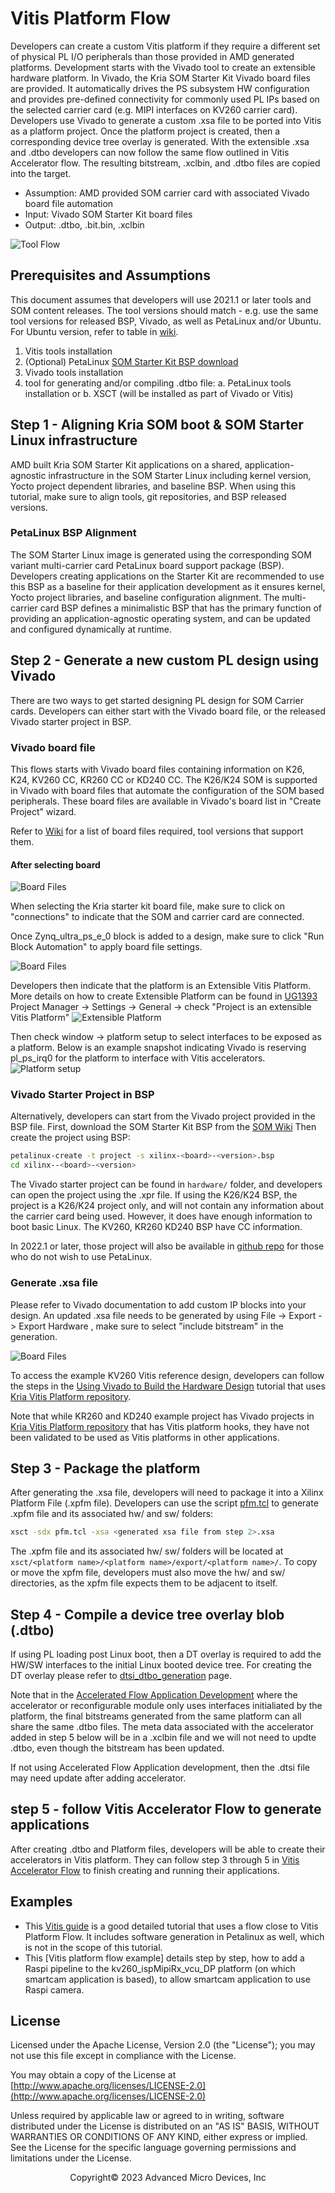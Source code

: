 # Vitis Platform Flow

Developers can create a custom Vitis platform if they require a different set of physical PL I/O peripherals than those provided in AMD generated platforms. Development starts with the Vivado tool to create an extensible hardware platform. In Vivado, the Kria SOM Starter Kit Vivado board files are provided. It automatically drives the PS subsystem HW configuration and provides pre-defined connectivity for commonly used PL IPs based on the selected carrier card (e.g. MIPI interfaces on KV260 carrier card). Developers use Vivado to generate a custom .xsa file to be ported into Vitis as a platform project. Once the platform project is created, then a corresponding device tree overlay is generated. With the extensible .xsa and .dtbo developers can now follow the same flow outlined in Vitis Accelerator flow. The resulting bitstream, .xclbin, and .dtbo files are copied into the target.

* Assumption: AMD provided SOM carrier card with associated Vivado board file automation
* Input: Vivado SOM Starter Kit board files
* Output: .dtbo, .bit.bin, .xclbin

![Tool Flow](./media/tool_flow_vitis_platform.PNG)

## Prerequisites and Assumptions

This document assumes that developers will use 2021.1 or later tools and SOM content releases. The tool versions should match - e.g. use the same tool versions for released BSP, Vivado, as well as PetaLinux and/or Ubuntu. For Ubuntu version, refer to table in [wiki](https://xilinx-wiki.atlassian.net/wiki/spaces/A/pages/1641152513/#Ubuntu-LTS).

1. Vitis tools installation
2. (Optional) PetaLinux [SOM Starter Kit BSP download](https://xilinx-wiki.atlassian.net/wiki/spaces/A/pages/1641152513/#PetaLinux-Board-Support-Packages)
3. Vivado tools installation
4. tool for generating and/or compiling .dtbo file: a. PetaLinux tools installation or b. XSCT (will be installed as part of Vivado or Vitis)

## Step 1 - Aligning Kria SOM boot & SOM Starter Linux infrastructure

AMD built Kria SOM Starter Kit applications on a shared, application-agnostic infrastructure in the SOM Starter Linux including kernel version, Yocto project dependent libraries, and baseline BSP. When using this tutorial, make sure to align tools, git repositories, and BSP released versions.

### PetaLinux BSP Alignment

The SOM Starter Linux image is generated using the corresponding SOM variant multi-carrier card PetaLinux board support package (BSP). Developers creating applications on the Starter Kit are recommended to use this BSP as a baseline for their application development as it ensures kernel, Yocto project libraries, and baseline configuration alignment. The multi-carrier card BSP defines a minimalistic BSP that has the primary function of providing an application-agnostic operating system, and can be updated and configured dynamically at runtime.

## Step 2 - Generate a new custom PL design using Vivado

There are two ways to get started designing PL design for SOM Carrier cards. Developers can either start with the Vivado board file, or the released Vivado starter project in BSP.

### Vivado board file

This flows starts with Vivado board files containing information on K26, K24, KV260 CC, KR260 CC or KD240 CC. The K26/K24 SOM is supported in Vivado with board files that automate the configuration of the SOM based peripherals. These board files are available in Vivado's board list in "Create Project" wizard.

Refer to [Wiki](https://xilinx-wiki.atlassian.net/wiki/spaces/A/pages/1641152513/#Vivado-Board-Support-Packages) for a list of board files required, tool versions that support them.

#### After selecting board

![Board Files](./media/tool_flow_boardfile.PNG)

When selecting the Kria starter kit board file, make sure to click on "connections" to indicate that the SOM and carrier card are connected.

Once Zynq_ultra_ps_e_0 block is added to a design, make sure to click "Run Block Automation" to apply board file settings.

![Board Files](./media/tool_flow_block_automation_marked.PNG)

Developers then indicate that the platform is an Extensible Vitis Platform. More details on how to create Extensible Platform can be found in [UG1393](https://docs.xilinx.com/r/en-US/ug1393-vitis-application-acceleration/Adding-Hardware-Interfaces)
Project Manager -> Settings -> General -> check "Project is an extensible Vitis Platform"
![Extensible Platform](./media/extensible_check.PNG)

Then check window -> platform setup to select interfaces to be exposed as a platform. Below is an example snapshot indicating Vivado is reserving pl_ps_irq0 for the platform to interface with Vitis accelerators.
![Platform setup](./media/tool_flow_vivado_platform_setup.PNG)

### Vivado Starter Project in BSP

Alternatively, developers can start from the Vivado project provided in the BSP file.
First, download the SOM Starter Kit BSP from the [SOM Wiki](https://xilinx-wiki.atlassian.net/wiki/spaces/A/pages/1641152513/#PetaLinux-Board-Support-Packages)
Then create the project using BSP:

```bash
petalinux-create -t project -s xilinx-<board>-<version>.bsp
cd xilinx--<board>-<version>
```

The Vivado starter project can be found in ```hardware/``` folder, and developers can open the project using the .xpr file. If using the K26/K24 BSP, the project is a K26/K24 project only, and will not contain any information about the carrier card being used. However, it does have enough information to boot basic Linux. The KV260,  KR260 KD240 BSP have CC information.

In 2022.1 or later, those project will also be available in [github repo](https://github.com/Xilinx/kria-base-hardware) for those who do not wish to use PetaLinux.

### Generate .xsa file

Please refer to Vivado documentation to add custom IP blocks into your design. An updated .xsa file needs to be generated by using File -> Export -> Export Hardware , make sure to select "include bitstream" in the generation.

![Board Files](./media/tool_flow_xsa_gen.PNG)

To access the example KV260 Vitis reference design, developers can follow the steps in the [Using Vivado to Build the Hardware Design](https://xilinx.github.io/kria-apps-docs/kv260/2022.1/build/html/docs/build_vivado_design.html) tutorial that uses [Kria Vitis Platform repository](https://github.com/Xilinx/kria-vitis-platforms).

Note that while KR260 and KD240 example project has Vivado projects in [Kria Vitis Platform repository](https://github.com/Xilinx/kria-vitis-platforms) that has Vitis platform hooks, they have not been validated to be used as Vitis platforms in other applications.

## Step 3 - Package the platform

After generating the .xsa file, developers will need to package it into a Xilinx Platform File (.xpfm file). Developers can use the script [pfm.tcl](https://github.com/Xilinx/vck190-base-trd/blob/2022.1/platforms/scripts/pfm.tcl)  to generate .xpfm file and its associated hw/ and sw/ folders:

```bash
xsct -sdx pfm.tcl -xsa <generated xsa file from step 2>.xsa
```

The .xpfm file and its associated hw/ sw/ folders will be located at ```xsct/<platform name>/<platform name>/export/<platform name>/```.  To copy or move the xpfm file, developers must also move the hw/ and sw/ directories, as the xpfm file expects them to be adjacent to itself.

## Step 4 - Compile a device tree overlay blob (.dtbo)

If using PL loading post Linux boot, then a DT overlay is required to add the HW/SW interfaces to the initial Linux booted device tree. For creating the DT overlay please refer to [dtsi_dtbo_generation](./dtsi_dtbo_generation.md) page.

Note that in the [Accelerated Flow Application Development](https://docs.xilinx.com/r/en-US/ug1393-vitis-application-acceleration/Setting-Up-the-Environment-to-Run-the-Vitis-Software-Platform) where the accelerator or reconfigurable module only uses interfaces initialiated by the platform, the final bitstreams generated from the same platform can all share the same .dtbo files. The meta data associated with the accelerator added in step 5 below will be in a .xclbin file and we will not need to updte .dtbo, even though the bitstream has been updated.

If not using Accelerated Flow Application development, then the .dtsi file may need update after adding accelerator.

## step 5 - follow Vitis Accelerator Flow to generate applications

After creating .dtbo and Platform files, developers will be able to create their accelerators in Vitis platform. They can follow step 3 through 5 in [Vitis Accelerator Flow](./vitis_accel_flow.md) to finish creating and running their applications.

## Examples

* This [Vitis guide](https://github.com/Xilinx/Vitis-Tutorials/blob/2022.1/Vitis_Platform_Creation/Design_Tutorials/01-Edge-KV260/README.md) is a good detailed tutorial that uses a flow close to Vitis Platform Flow. It includes software generation in Petalinux as well, which is not in the scope of this tutorial.
* This [Vitis platform flow example] details step by step, how to add a Raspi pipeline to the kv260_ispMipiRx_vcu_DP platform (on which smartcam application is based), to allow smartcam application to use Raspi camera.

## License

Licensed under the Apache License, Version 2.0 (the "License"); you may not use this file except in compliance with the License.

You may obtain a copy of the License at
[http://www.apache.org/licenses/LICENSE-2.0](http://www.apache.org/licenses/LICENSE-2.0)

Unless required by applicable law or agreed to in writing, software distributed under the License is distributed on an "AS IS" BASIS, WITHOUT WARRANTIES OR CONDITIONS OF ANY KIND, either express or implied. See the License for the specific language governing permissions and limitations under the License.

<p class="sphinxhide" align="center">Copyright&copy; 2023 Advanced Micro Devices, Inc</p>